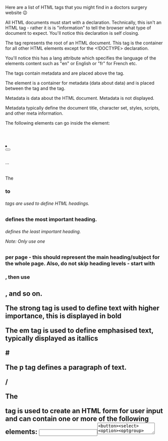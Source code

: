 Here are a list of HTML tags that you might find in a doctors surgery website 😉

<!DOCTYPE html>

All HTML documents must start with a <!DOCTYPE html> declaration. Technically, this isn't an HTML tag - rather it is is "information" to tell the browser what type of document to expect. You'll notice this declaration is self closing.

<html lang="en"></html>

The <html> tag represents the root of an HTML document. This tag is the container for all other HTML elements except for the <!DOCTYPE> declaration.

You'll notice this has a lang attribute which specifies the language of the elements content such as "en" or English or "fr" for French etc.

<head></head>

The <head> tags contain metadata and are placed above the <body> tag.

The <head> element is a container for metadata (data about data) and is placed between the <html> tag and the <body> tag.

Metadata is data about the HTML document. Metadata is not displayed.

Metadata typically define the document title, character set, styles, scripts, and other meta information.

The following elements can go inside the <head> element:

<body></body>

<header></header>
<nav></nav>
<ul></ul>
<li></li>
<a></a>
<button></button>
<section><section>

<h1></h1>
<h2></h2>
...
<h6></h6>

The <h1> to <h6> tags are used to define HTML headings.

<h1> defines the most important heading. <h6> defines the least important heading.

Note: Only use one <h1> per page - this should represent the main heading/subject for the whole page. Also, do not skip heading levels - start with <h1>, then use <h2>, and so on.

<strong></strong>

The strong tag is used to define text with higher importance, this is displayed in <strong>bold</strong>

<em></em>

The em tag is used to define emphasised text, typically displayed as itallics

#<p></p>

The p tag defines a paragraph of text.

/<form></form>

The <form> tag is used to create an HTML form for user input and can contain one or more of the following elements: <input><textarea><button><select><option><optgroup>

<fieldset><label><output>
